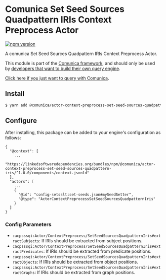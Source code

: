 # Comunica Set Seed Sources Quadpattern IRIs Context Preprocess Actor

[![npm version](https://badge.fury.io/js/%40comunica%2Factor-context-preprocess-set-seed-sources-quadpattern-iris.svg)](https://www.npmjs.com/package/@comunica/actor-context-preprocess-set-seed-sources-quadpattern-iris)

A comunica Set Seed Sources Quadpattern IRIs Context Preprocess Actor.

This module is part of the [Comunica framework](https://github.com/comunica/comunica),
and should only be used by [developers that want to build their own query engine](https://comunica.dev/docs/modify/).

[Click here if you just want to query with Comunica](https://comunica.dev/docs/query/).

## Install

```bash
$ yarn add @comunica/actor-context-preprocess-set-seed-sources-quadpattern-iris
```

## Configure

After installing, this package can be added to your engine's configuration as follows:
```text
{
  "@context": [
    ...
    "https://linkedsoftwaredependencies.org/bundles/npm/@comunica/actor-context-preprocess-set-seed-sources-quadpattern-iris/^1.0.0/components/context.jsonld"  
  ],
  "actors": [
    ...
    {
      "@id": "config-setsslt:set-seeds.json#mySeedSetter",
      "@type": "ActorContextPreprocessSetSeedSourcesQuadpatternIris"
    }
  ]
}
```

### Config Parameters

* `cacpsssqi:Actor/ContextPreprocess/SetSeedSourcesQuadpatternIris#extractSubjects`: If IRIs should be extracted from subject positions.
* `cacpsssqi:Actor/ContextPreprocess/SetSeedSourcesQuadpatternIris#extractPredicates`: If IRIs should be extracted from predicate positions.
* `cacpsssqi:Actor/ContextPreprocess/SetSeedSourcesQuadpatternIris#extractObjects`: If IRIs should be extracted from object positions.
* `cacpsssqi:Actor/ContextPreprocess/SetSeedSourcesQuadpatternIris#extractGraphs`: If IRIs should be extracted from graph positions.
